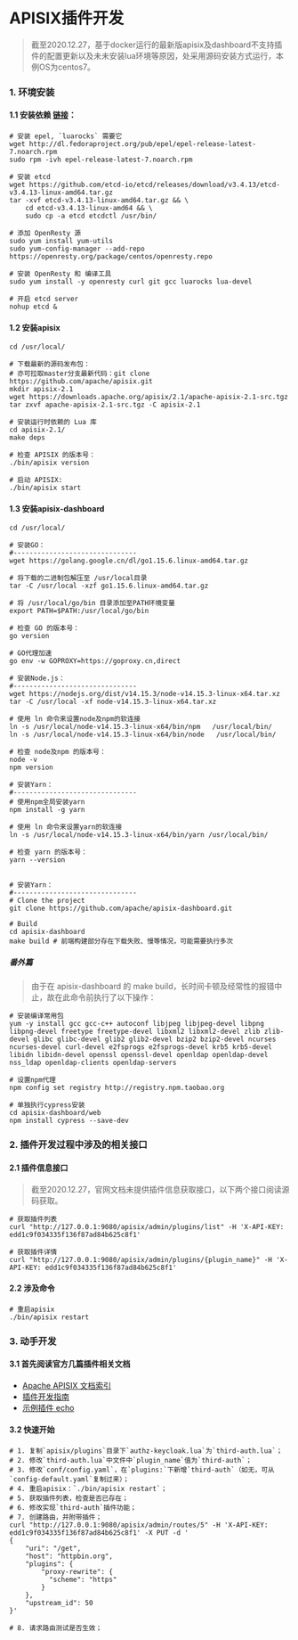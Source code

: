 # APISIX插件开发

> 截至2020.12.27，基于docker运行的最新版apisix及dashboard不支持插件的配置更新以及未未安装lua环境等原因，处采用源码安装方式运行，本例OS为centos7。

### 1. 环境安装

#### 1.1 安装依赖 [链接](https://github.com/apache/apisix/blob/master/doc/zh-cn/install-dependencies.md#centos-7)：
~~~
# 安装 epel, `luarocks` 需要它
wget http://dl.fedoraproject.org/pub/epel/epel-release-latest-7.noarch.rpm
sudo rpm -ivh epel-release-latest-7.noarch.rpm

# 安装 etcd
wget https://github.com/etcd-io/etcd/releases/download/v3.4.13/etcd-v3.4.13-linux-amd64.tar.gz
tar -xvf etcd-v3.4.13-linux-amd64.tar.gz && \
    cd etcd-v3.4.13-linux-amd64 && \
    sudo cp -a etcd etcdctl /usr/bin/

# 添加 OpenResty 源
sudo yum install yum-utils
sudo yum-config-manager --add-repo https://openresty.org/package/centos/openresty.repo

# 安装 OpenResty 和 编译工具
sudo yum install -y openresty curl git gcc luarocks lua-devel

# 开启 etcd server
nohup etcd &
~~~

#### 1.2 安装apisix
~~~
cd /usr/local/

# 下载最新的源码发布包：
# 亦可拉取master分支最新代码：git clone https://github.com/apache/apisix.git
mkdir apisix-2.1
wget https://downloads.apache.org/apisix/2.1/apache-apisix-2.1-src.tgz
tar zxvf apache-apisix-2.1-src.tgz -C apisix-2.1

# 安装运行时依赖的 Lua 库
cd apisix-2.1/
make deps

# 检查 APISIX 的版本号：
./bin/apisix version

# 启动 APISIX:
./bin/apisix start
~~~

#### 1.3 安装apisix-dashboard
~~~
cd /usr/local/

# 安装GO：
#-------------------------------
wget https://golang.google.cn/dl/go1.15.6.linux-amd64.tar.gz

# 将下载的二进制包解压至 /usr/local目录
tar -C /usr/local -xzf go1.15.6.linux-amd64.tar.gz

# 将 /usr/local/go/bin 目录添加至PATH环境变量
export PATH=$PATH:/usr/local/go/bin

# 检查 GO 的版本号：
go version

# GO代理加速
go env -w GOPROXY=https://goproxy.cn,direct

# 安装Node.js：
#-------------------------------
wget https://nodejs.org/dist/v14.15.3/node-v14.15.3-linux-x64.tar.xz
tar -C /usr/local -xf node-v14.15.3-linux-x64.tar.xz

# 使用 ln 命令来设置node及npm的软连接
ln -s /usr/local/node-v14.15.3-linux-x64/bin/npm   /usr/local/bin/
ln -s /usr/local/node-v14.15.3-linux-x64/bin/node   /usr/local/bin/

# 检查 node及npm 的版本号：
node -v
npm version

# 安装Yarn：
#-------------------------------
# 使用npm全局安装yarn
npm install -g yarn

# 使用 ln 命令来设置yarn的软连接
ln -s /usr/local/node-v14.15.3-linux-x64/bin/yarn /usr/local/bin/

# 检查 yarn 的版本号：
yarn --version


# 安装Yarn：
#-------------------------------
# Clone the project
git clone https://github.com/apache/apisix-dashboard.git

# Build
cd apisix-dashboard
make build # 前端构建部分存在下载失败、慢等情况，可能需要执行多次
~~~

##### 番外篇
> 由于在 apisix-dashboard 的 make build，长时间卡顿及经常性的报错中止，故在此命令前执行了以下操作：

~~~
# 安装编译常用包
yum -y install gcc gcc-c++ autoconf libjpeg libjpeg-devel libpng libpng-devel freetype freetype-devel libxml2 libxml2-devel zlib zlib-devel glibc glibc-devel glib2 glib2-devel bzip2 bzip2-devel ncurses ncurses-devel curl-devel e2fsprogs e2fsprogs-devel krb5 krb5-devel libidn libidn-devel openssl openssl-devel openldap openldap-devel nss_ldap openldap-clients openldap-servers

# 设置npm代理
npm config set registry http://registry.npm.taobao.org

# 单独执行cypress安装
cd apisix-dashboard/web
npm install cypress --save-dev
~~~

### 2. 插件开发过程中涉及的相关接口

#### 2.1 插件信息接口

> 截至2020.12.27，官网文档未提供插件信息获取接口，以下两个接口阅读源码获取。

~~~
# 获取插件列表
curl "http://127.0.0.1:9080/apisix/admin/plugins/list" -H 'X-API-KEY: edd1c9f034335f136f87ad84b625c8f1'

# 获取插件详情
curl "http://127.0.0.1:9080/apisix/admin/plugins/{plugin_name}" -H 'X-API-KEY: edd1c9f034335f136f87ad84b625c8f1'
~~~

#### 2.2 涉及命令
~~~
# 重启apisix
./bin/apisix restart
~~~

### 3. 动手开发
#### 3.1 首先阅读官方几篇插件相关文档
- [Apache APISIX 文档索引](https://github.com/apache/apisix/blob/master/doc/zh-cn/README.md)
- [插件开发指南](https://github.com/apache/apisix/blob/master/doc/zh-cn/plugin-develop.md)
- [示例插件 echo](https://github.com/apache/apisix/blob/master/doc/zh-cn/plugins/echo.md)

#### 3.2 快速开始 
~~~
# 1. 复制`apisix/plugins`目录下`authz-keycloak.lua`为`third-auth.lua`；
# 2. 修改`third-auth.lua`中文件中`plugin_name`值为`third-auth`；
# 3. 修改`conf/config.yaml`，在`plugins:`下新增`third-auth`（如无，可从`config-default.yaml`复制过来）；
# 4. 重启apisix：`./bin/apisix restart`；
# 5. 获取插件列表，检查是否已存在；
# 6. 修改实现`third-auth`插件功能；
# 7. 创建路由，并附带插件；
curl "http://127.0.0.1:9080/apisix/admin/routes/5" -H 'X-API-KEY: edd1c9f034335f136f87ad84b625c8f1' -X PUT -d '
{
    "uri": "/get",
    "host": "httpbin.org",
    "plugins": {
        "proxy-rewrite": {
          "scheme": "https"
        }
    },
    "upstream_id": 50
}'

# 8. 请求路由测试是否生效；
~~~